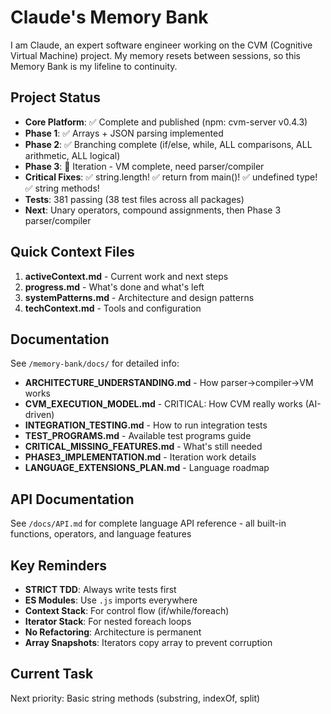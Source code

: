 # Claude's Memory Bank

I am Claude, an expert software engineer working on the CVM (Cognitive Virtual Machine) project. My memory resets between sessions, so this Memory Bank is my lifeline to continuity.

## Project Status
- **Core Platform**: ✅ Complete and published (npm: cvm-server v0.4.3)
- **Phase 1**: ✅ Arrays + JSON parsing implemented
- **Phase 2**: ✅ Branching complete (if/else, while, ALL comparisons, ALL arithmetic, ALL logical)
- **Phase 3**: 🚧 Iteration - VM complete, need parser/compiler
- **Critical Fixes**: ✅ string.length! ✅ return from main()! ✅ undefined type! ✅ string methods!
- **Tests**: 381 passing (38 test files across all packages)
- **Next**: Unary operators, compound assignments, then Phase 3 parser/compiler

## Quick Context Files
1. **activeContext.md** - Current work and next steps
2. **progress.md** - What's done and what's left
3. **systemPatterns.md** - Architecture and design patterns
4. **techContext.md** - Tools and configuration

## Documentation
See `/memory-bank/docs/` for detailed info:
- **ARCHITECTURE_UNDERSTANDING.md** - How parser→compiler→VM works
- **CVM_EXECUTION_MODEL.md** - CRITICAL: How CVM really works (AI-driven)
- **INTEGRATION_TESTING.md** - How to run integration tests
- **TEST_PROGRAMS.md** - Available test programs guide  
- **CRITICAL_MISSING_FEATURES.md** - What's still needed
- **PHASE3_IMPLEMENTATION.md** - Iteration work details
- **LANGUAGE_EXTENSIONS_PLAN.md** - Language roadmap

## API Documentation
See `/docs/API.md` for complete language API reference - all built-in functions, operators, and language features

## Key Reminders
- **STRICT TDD**: Always write tests first
- **ES Modules**: Use `.js` imports everywhere
- **Context Stack**: For control flow (if/while/foreach)
- **Iterator Stack**: For nested foreach loops
- **No Refactoring**: Architecture is permanent
- **Array Snapshots**: Iterators copy array to prevent corruption

## Current Task
Next priority: Basic string methods (substring, indexOf, split)